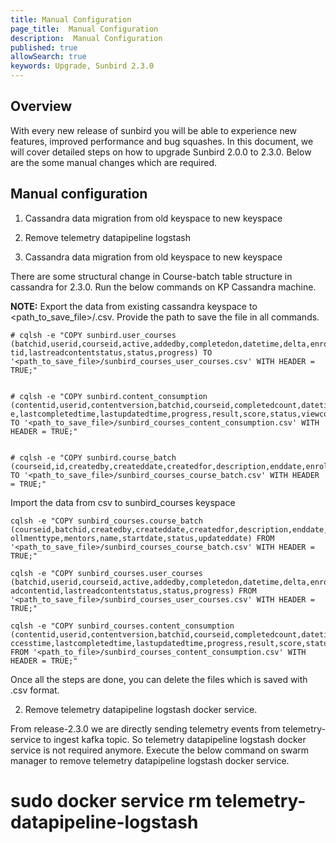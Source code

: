 ```yaml
---
title: Manual Configuration
page_title:  Manual Configuration
description:  Manual Configuration
published: true
allowSearch: true
keywords: Upgrade, Sunbird 2.3.0
---
```


## Overview

With every new release of sunbird you will be able to experience new features, improved performance and bug squashes.
In this document, we will cover detailed steps on how to upgrade Sunbird 2.0.0 to 2.3.0. Below are the some manual changes which are required.

## Manual configuration

1. Cassandra data migration from old keyspace to new keyspace
2. Remove telemetry datapipeline logstash




1. Cassandra data migration from old keyspace to new keyspace
    
There are some structural change in Course-batch table structure in cassandra for 2.3.0. Run the below commands
on KP Cassandra machine.

**NOTE:** Export the data from existing cassandra keyspace to <path_to_save_file>/<name>.csv. Provide the path to save the file in all commands.
   
~~~
# cqlsh -e "COPY sunbird.user_courses (batchid,userid,courseid,active,addedby,completedon,datetime,delta,enrolleddate,grade,lastreadconten
tid,lastreadcontentstatus,status,progress) TO '<path_to_save_file>/sunbird_courses_user_courses.csv' WITH HEADER = TRUE;"


# cqlsh -e "COPY sunbird.content_consumption (contentid,userid,contentversion,batchid,courseid,completedcount,datetime,grade,lastaccesstim
e,lastcompletedtime,lastupdatedtime,progress,result,score,status,viewcount) TO '<path_to_save_file>/sunbird_courses_content_consumption.csv' WITH 
HEADER = TRUE;"


# cqlsh -e "COPY sunbird.course_batch (courseid,id,createdby,createddate,createdfor,description,enddate,enrollmentenddate,enrollmenttype,mentors,name,startdate,status,updateddate) TO '<path_to_save_file>/sunbird_courses_course_batch.csv' WITH HEADER = TRUE;"
~~~


Import the data from csv to sunbird_courses keyspace

~~~
cqlsh -e "COPY sunbird_courses.course_batch (courseid,batchid,createdby,createddate,createdfor,description,enddate,enrollmentenddate,enr
ollmenttype,mentors,name,startdate,status,updateddate) FROM '<path_to_save_file>/sunbird_courses_course_batch.csv' WITH HEADER = TRUE;"

cqlsh -e "COPY sunbird_courses.user_courses (batchid,userid,courseid,active,addedby,completedon,datetime,delta,enrolleddate,grade,lastre
adcontentid,lastreadcontentstatus,status,progress) FROM '<path_to_save_file>/sunbird_courses_user_courses.csv' WITH HEADER = TRUE;"

cqlsh -e "COPY sunbird_courses.content_consumption (contentid,userid,contentversion,batchid,courseid,completedcount,datetime,grade,lasta
ccesstime,lastcompletedtime,lastupdatedtime,progress,result,score,status,viewcount) FROM '<path_to_file>/sunbird_courses_content_consumption.csv' WITH HEADER = TRUE;"
~~~

Once all the steps are done, you can delete the files which is saved with .csv format.

2. Remove telemetry datapipeline logstash docker service.

From release-2.3.0 we are directly sending telemetry events from telemetry-service to ingest kafka topic. So telemetry datapipeline logstash docker service is not required anymore. Execute the below command on swarm manager to remove telemetry datapipeline logstash docker service.

# sudo docker service rm telemetry-datapipeline-logstash

